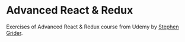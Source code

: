# Advanced React & Redux

Exercises of Advanced React & Redux course from Udemy by [Stephen Grider](https://github.com/StephenGrider).
